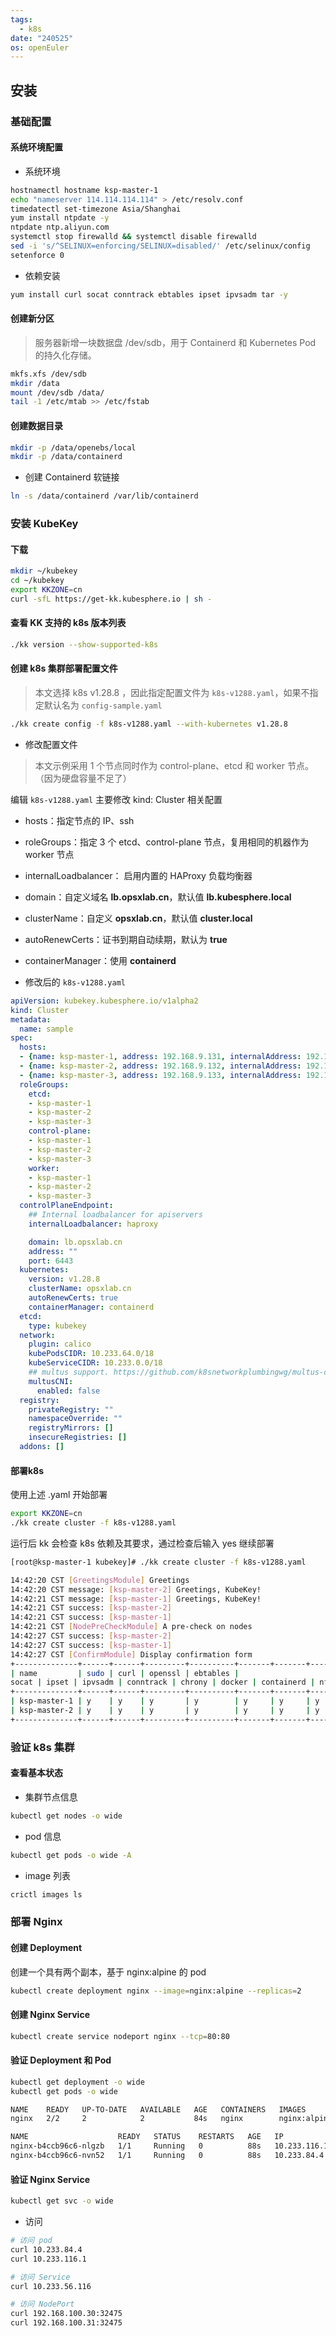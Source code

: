 ```yaml
---
tags:
  - k8s
date: "240525"
os: openEuler
---
```

## 安装

### 基础配置

#### 系统环境配置
- 系统环境
```bash
hostnamectl hostname ksp-master-1
echo "nameserver 114.114.114.114" > /etc/resolv.conf
timedatectl set-timezone Asia/Shanghai
yum install ntpdate -y
ntpdate ntp.aliyun.com
systemctl stop firewalld && systemctl disable firewalld
sed -i 's/^SELINUX=enforcing/SELINUX=disabled/' /etc/selinux/config
setenforce 0
```

- 依赖安装
```bash
yum install curl socat conntrack ebtables ipset ipvsadm tar -y
```

#### 创建新分区

> 服务器新增一块数据盘 /dev/sdb，用于 Containerd 和 Kubernetes Pod 的持久化存储。

```bash
mkfs.xfs /dev/sdb
mkdir /data
mount /dev/sdb /data/
tail -1 /etc/mtab >> /etc/fstab
```

#### 创建数据目录

```bash
mkdir -p /data/openebs/local
mkdir -p /data/containerd
```

- 创建 Containerd 软链接
```bash
ln -s /data/containerd /var/lib/containerd
```

### 安装 KubeKey

#### 下载

```bash
mkdir ~/kubekey
cd ~/kubekey
export KKZONE=cn
curl -sfL https://get-kk.kubesphere.io | sh -
```

#### 查看 KK 支持的 k8s 版本列表

```bash
./kk version --show-supported-k8s
```

#### 创建 k8s 集群部署配置文件

> 本文选择 k8s v1.28.8 ，因此指定配置文件为 `k8s-v1288.yaml`，如果不指定默认名为 `config-sample.yaml`

```bash
./kk create config -f k8s-v1288.yaml --with-kubernetes v1.28.8
```

- 修改配置文件

> 本文示例采用 1 个节点同时作为 control-plane、etcd 和 worker 节点。（因为硬盘容量不足了）

编辑 `k8s-v1288.yaml` 主要修改 kind: Cluster 相关配置
- hosts：指定节点的 IP、ssh
- roleGroups：指定 3 个 etcd、control-plane 节点，复用相同的机器作为 worker 节点
- internalLoadbalancer： 启用内置的 HAProxy 负载均衡器
- domain：自定义域名 **lb.opsxlab.cn**，默认值 **lb.kubesphere.local**
- clusterName：自定义 **opsxlab.cn**，默认值 **cluster.local**
- autoRenewCerts：证书到期自动续期，默认为 **true**
- containerManager：使用 **containerd**

- 修改后的 `k8s-v1288.yaml`
```yaml
apiVersion: kubekey.kubesphere.io/v1alpha2
kind: Cluster
metadata:
  name: sample
spec:
  hosts:
  - {name: ksp-master-1, address: 192.168.9.131, internalAddress: 192.168.9.131, user: root, password: "OpsXlab@2024"}
  - {name: ksp-master-2, address: 192.168.9.132, internalAddress: 192.168.9.132, user: root, password: "OpsXlab@2024"}
  - {name: ksp-master-3, address: 192.168.9.133, internalAddress: 192.168.9.133, user: root, password: "OpsXlab@2024"}
  roleGroups:
    etcd:
    - ksp-master-1
    - ksp-master-2
    - ksp-master-3
    control-plane:
    - ksp-master-1
    - ksp-master-2
    - ksp-master-3
    worker:
    - ksp-master-1
    - ksp-master-2
    - ksp-master-3
  controlPlaneEndpoint:
    ## Internal loadbalancer for apiservers
    internalLoadbalancer: haproxy

    domain: lb.opsxlab.cn
    address: ""
    port: 6443
  kubernetes:
    version: v1.28.8
    clusterName: opsxlab.cn
    autoRenewCerts: true
    containerManager: containerd
  etcd:
    type: kubekey
  network:
    plugin: calico
    kubePodsCIDR: 10.233.64.0/18
    kubeServiceCIDR: 10.233.0.0/18
    ## multus support. https://github.com/k8snetworkplumbingwg/multus-cni
    multusCNI:
      enabled: false
  registry:
    privateRegistry: ""
    namespaceOverride: ""
    registryMirrors: []
    insecureRegistries: []
  addons: []
```

#### 部署k8s

使用上述 .yaml 开始部署

```bash
export KKZONE=cn
./kk create cluster -f k8s-v1288.yaml
```

运行后 kk 会检查 k8s 依赖及其要求，通过检查后输入 yes 继续部署

```bash
[root@ksp-master-1 kubekey]# ./kk create cluster -f k8s-v1288.yaml

14:42:20 CST [GreetingsModule] Greetings
14:42:20 CST message: [ksp-master-2] Greetings, KubeKey!
14:42:21 CST message: [ksp-master-1] Greetings, KubeKey!
14:42:21 CST success: [ksp-master-2]
14:42:21 CST success: [ksp-master-1]
14:42:21 CST [NodePreCheckModule] A pre-check on nodes
14:42:27 CST success: [ksp-master-2]
14:42:27 CST success: [ksp-master-1]
14:42:27 CST [ConfirmModule] Display confirmation form
+--------------+------+------+---------+----------+-------+-------+---------+-----------+--------+--------+------------+------------+-------------+------------------+--------------+
| name         | sudo | curl | openssl | ebtables |
socat | ipset | ipvsadm | conntrack | chrony | docker | containerd | nfs client | ceph client | glusterfs client | time         |
+--------------+------+------+---------+----------+-------+-------+---------+-----------+--------+--------+------------+------------+-------------+------------------+--------------+
| ksp-master-1 | y    | y    | y       | y        | y     | y     | y       | y         | y      |        |            |            |             |                  | CST 14:42:27 |
| ksp-master-2 | y    | y    | y       | y        | y     | y     | y       | y         | y      |        |            |            |             |                  | CST 14:42:22 |
+--------------+------+------+---------+----------+-------+-------+---------+-----------+--------+--------+------------+------------+-------------+------------------+--------------+
```

### 验证 k8s 集群

#### 查看基本状态

- 集群节点信息
```bash
kubectl get nodes -o wide
```

- pod 信息
```bash
kubectl get pods -o wide -A
```

- image 列表
```bash
crictl images ls
```

### 部署 Nginx

#### 创建 Deployment

创建一个具有两个副本，基于 nginx:alpine 的 pod
```bash
kubectl create deployment nginx --image=nginx:alpine --replicas=2
```

#### 创建 Nginx Service

```bash
kubectl create service nodeport nginx --tcp=80:80
```

#### 验证 Deployment 和 Pod

```bash
kubectl get deployment -o wide
kubectl get pods -o wide
```

```bash
NAME    READY   UP-TO-DATE   AVAILABLE   AGE   CONTAINERS   IMAGES         SELECTOR
nginx   2/2     2            2           84s   nginx        nginx:alpine   app=nginx

NAME                    READY   STATUS    RESTARTS   AGE   IP             NODE           NOMINATED NODE   READINESS GATES
nginx-b4ccb96c6-nlgzb   1/1     Running   0          88s   10.233.116.1   ksp-master-2   <none>           <none>
nginx-b4ccb96c6-nvn52   1/1     Running   0          88s   10.233.84.4    ksp-master-1   <none>           <none>
```

#### 验证 Nginx Service

```bash
kubectl get svc -o wide
```

- 访问
```bash
# 访问 pod
curl 10.233.84.4
curl 10.233.116.1

# 访问 Service
curl 10.233.56.116

# 访问 NodePort
curl 192.168.100.30:32475
curl 192.168.100.31:32475
```
